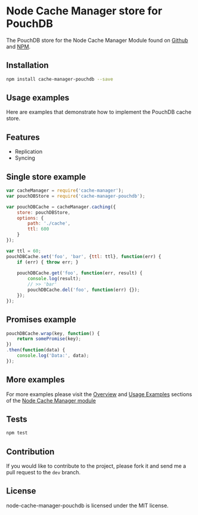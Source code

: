 Node Cache Manager store for PouchDB
==================================
The PouchDB store for the Node Cache Manager Module found on [Github](https://github.com/BryanDonovan/node-cache-manager)
and [NPM](https://www.npmjs.com/package/cache-manager).

Installation
------------

```sh
npm install cache-manager-pouchdb --save
```

Usage examples
--------------

Here are examples that demonstrate how to implement the PouchDB cache store.


## Features

* Replication
* Syncing


## Single store example

```js
var cacheManager = require('cache-manager');
var pouchDBStore = require('cache-manager-pouchdb');

var pouchDBCache = cacheManager.caching({
    store: pouchDBStore,
    options: {
        path: './cache',
        ttl: 600
    }
});

var ttl = 60;
pouchDBCache.set('foo', 'bar', {ttl: ttl}, function(err) {
    if (err) { throw err; }
        
    pouchDBCache.get('foo', function(err, result) {
        console.log(result);
        // >> 'bar'
        pouchDBCache.del('foo', function(err) {});
    });
});
```


## Promises example

```js
pouchDBCache.wrap(key, function() {
    return somePromise(key);
})
.then(function(data) {
    console.log('Data:', data);
});
```

## More examples

For more examples please visit the [Overview](https://www.npmjs.com/package/cache-manager#overview)
and [Usage Examples](https://www.npmjs.com/package/cache-manager#usage-examples)
sections of the [Node Cache Manager module](https://www.npmjs.com/package/cache-manager)

## Tests
```js
npm test
```

## Contribution

If you would like to contribute to the project, please fork it and send me a pull request to the `dev` branch.

## License

node-cache-manager-pouchdb is licensed under the MIT license.